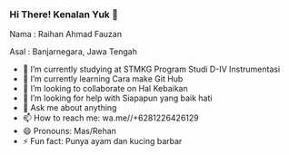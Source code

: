### Hi There! Kenalan Yuk 👋

<p>Nama  : Raihan Ahmad Fauzan</p>
<p>Asal  : Banjarnegara, Jawa Tengah</p>

- 🔭 I’m currently studying at STMKG Program Studi D-IV Instrumentasi
- 🌱 I’m currently learning Cara make Git Hub
- 👯 I’m looking to collaborate on Hal Kebaikan
- 🤔 I’m looking for help with Siapapun yang baik hati
- 💬 Ask me about anything
- 📫 How to reach me: <a>wa.me//+6281226426129</a>
- 😄 Pronouns: Mas/Rehan
- ⚡ Fun fact: Punya ayam dan kucing barbar
